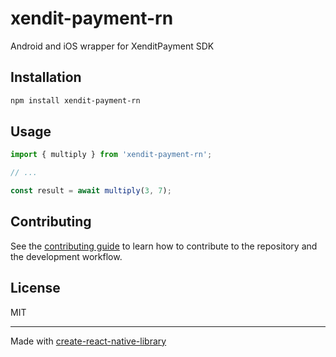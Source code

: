 # xendit-payment-rn

Android and iOS wrapper for XenditPayment SDK

## Installation

```sh
npm install xendit-payment-rn
```

## Usage


```js
import { multiply } from 'xendit-payment-rn';

// ...

const result = await multiply(3, 7);
```


## Contributing

See the [contributing guide](CONTRIBUTING.md) to learn how to contribute to the repository and the development workflow.

## License

MIT

---

Made with [create-react-native-library](https://github.com/callstack/react-native-builder-bob)
